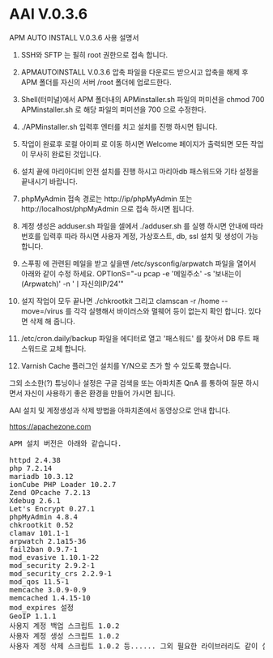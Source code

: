 # AAI V.0.3.6
APM AUTO INSTALL V.0.3.6 사용 설명서

1. SSH와 SFTP 는 필히 root 권한으로 접속 합니다.

2. APMAUTOINSTALL V.0.3.6 압축 파일을 다운로드 받으시고 압축을 해제 후 APM 폴더를 자신의 서버 /root 폴더에 업로드한다.

3. Shell(터미널)에서 APM 폴더내의 APMinstaller.sh 파일의 퍼미션을 chmod 700 APMinstaller.sh 로 해당 파일의 퍼미션을 700 으로 수정한다.

4. ./APMinstaller.sh 입력후 엔터를 치고 설치를 진행 하시면 됩니다.

5. 작업이 완료후 로컬 아이피 로 이동 하시면 Welcome 페이지가 출력되면 모든 작업이 무사히 완료된 것입니다.

6. 설치 끝에 마리아디비 안전 설치를 진행 하시고 마리아db 패스워드와 기타 설정을 끝내시기 바랍니다.

7. phpMyAdmin 접속 경로는 http://ip/phpMyAdmin 또는 http://localhost/phpMyAdmin 으로 접속 하시면 됩니다.

8. 계정 생성은 adduser.sh 파일을 셀에서 ./adduser.sh 를 실행 하시면 안내에 따라 번호를 입력후 따라 하시면 사용자 계정, 가상호스트, db, ssl 설치 및 생성이 가능 합니다.

9. 스푸핑 에 관련된 메일을 받고 싶을땐 /etc/sysconfig/arpwatch 파일을 열어서 아래와 같이 수정 하세요.
   OPTIonS="-u pcap -e '메일주소' -s '보내는이(Arpwatch)' -n 'ㅣ자신의IP/24'"

10. 설지 작업이 모두 끝나면 ./chkrootkit 그리고 clamscan -r /home --move=/virus 를 각각 실행해서 바이러스와 멀웨어 등이 없는지 확인 합니다. 있다면 삭제 해 줍니다.

11. /etc/cron.daily/backup 파일을 에디터로 열고 '패스워드' 를 찾아서 DB 루트 패스워드로 교체 합니다.

12. Varnish Cache 플러그인 설치를 Y/N으로 츠가 할 수 있도록 했습니다.


그외 소소한(?) 튜닝이나 설정은 구글 검색을 또는 아파치존 QnA 를 통하여 질문 하시면서 자신이 사용하기 좋은 환경을 만들어 가시면 됩니다.

AAI 설치 및 계정생성과 삭제 방법을 아파치존에서 동영상으로 안내 합니다.

https://apachezone.com

<pre>
APM 설치 버전은 아래와 같습니다.

httpd 2.4.38
php 7.2.14
mariadb 10.3.12
ionCube PHP Loader 10.2.7
Zend OPcache 7.2.13
Xdebug 2.6.1
Let's Encrypt 0.27.1
phpMyAdmin 4.8.4
chkrootkit 0.52
clamav 101.1-1
arpwatch 2.1a15-36
fail2ban 0.9.7-1
mod_evasive 1.10.1-22
mod_security 2.9.2-1
mod_security_crs 2.2.9-1
mod_qos 11.5-1
memcache 3.0.9-0.9
memcached 1.4.15-10
mod_expires 설정
GeoIP 1.1.1
사용지 계정 백업 스크립트 1.0.2
사용자 계정 생성 스크립트 1.0.2
사용자 계정 삭제 스크립트 1.0.2 등...... 그외 필요한 라이브러리도 같이 설치가 됩니다. 
</pre>


